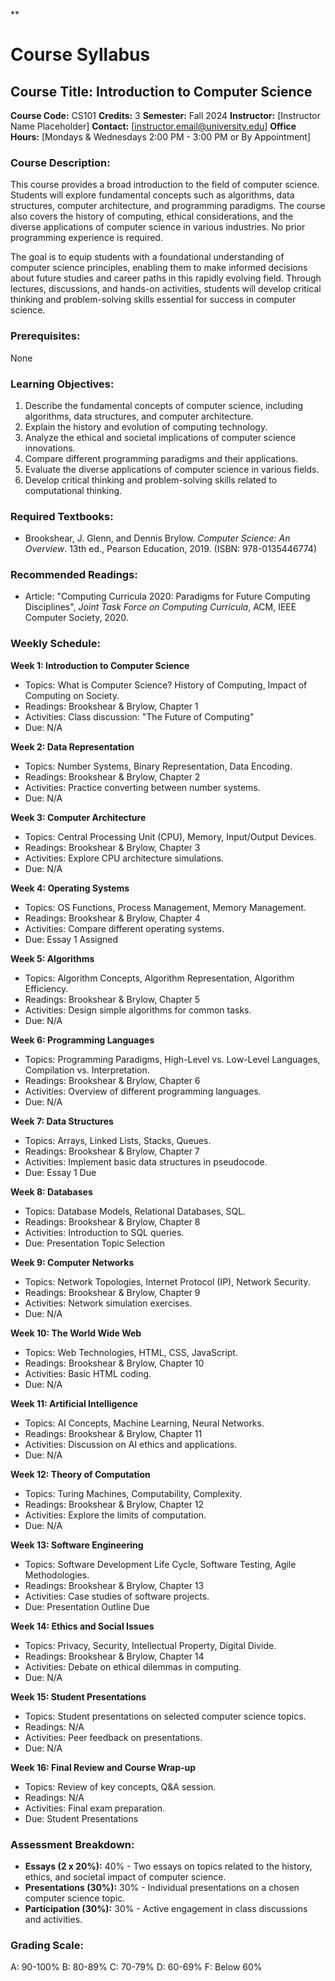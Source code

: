 **
# Course Syllabus
## Course Title: Introduction to Computer Science
**Course Code:** CS101
**Credits:** 3
**Semester:** Fall 2024
**Instructor:** [Instructor Name Placeholder]
**Contact:** [instructor.email@university.edu]
**Office Hours:** [Mondays & Wednesdays 2:00 PM - 3:00 PM or By Appointment]

### Course Description:
This course provides a broad introduction to the field of computer science. Students will explore fundamental concepts such as algorithms, data structures, computer architecture, and programming paradigms. The course also covers the history of computing, ethical considerations, and the diverse applications of computer science in various industries. No prior programming experience is required.

The goal is to equip students with a foundational understanding of computer science principles, enabling them to make informed decisions about future studies and career paths in this rapidly evolving field. Through lectures, discussions, and hands-on activities, students will develop critical thinking and problem-solving skills essential for success in computer science.

### Prerequisites:
None

### Learning Objectives:
1.  Describe the fundamental concepts of computer science, including algorithms, data structures, and computer architecture.
2.  Explain the history and evolution of computing technology.
3.  Analyze the ethical and societal implications of computer science innovations.
4.  Compare different programming paradigms and their applications.
5.  Evaluate the diverse applications of computer science in various fields.
6.  Develop critical thinking and problem-solving skills related to computational thinking.

### Required Textbooks:
- Brookshear, J. Glenn, and Dennis Brylow. *Computer Science: An Overview*. 13th ed., Pearson Education, 2019. (ISBN: 978-0135446774)

### Recommended Readings:
- Article: "Computing Curricula 2020: Paradigms for Future Computing Disciplines", *Joint Task Force on Computing Curricula*, ACM, IEEE Computer Society, 2020.

### Weekly Schedule:
**Week 1: Introduction to Computer Science**
- Topics: What is Computer Science? History of Computing, Impact of Computing on Society.
- Readings: Brookshear & Brylow, Chapter 1
- Activities: Class discussion: "The Future of Computing"
- Due: N/A

**Week 2: Data Representation**
- Topics: Number Systems, Binary Representation, Data Encoding.
- Readings: Brookshear & Brylow, Chapter 2
- Activities: Practice converting between number systems.
- Due: N/A

**Week 3: Computer Architecture**
- Topics: Central Processing Unit (CPU), Memory, Input/Output Devices.
- Readings: Brookshear & Brylow, Chapter 3
- Activities: Explore CPU architecture simulations.
- Due: N/A

**Week 4: Operating Systems**
- Topics: OS Functions, Process Management, Memory Management.
- Readings: Brookshear & Brylow, Chapter 4
- Activities: Compare different operating systems.
- Due: Essay 1 Assigned

**Week 5: Algorithms**
- Topics: Algorithm Concepts, Algorithm Representation, Algorithm Efficiency.
- Readings: Brookshear & Brylow, Chapter 5
- Activities: Design simple algorithms for common tasks.
- Due: N/A

**Week 6: Programming Languages**
- Topics: Programming Paradigms, High-Level vs. Low-Level Languages, Compilation vs. Interpretation.
- Readings: Brookshear & Brylow, Chapter 6
- Activities: Overview of different programming languages.
- Due: N/A

**Week 7: Data Structures**
- Topics: Arrays, Linked Lists, Stacks, Queues.
- Readings: Brookshear & Brylow, Chapter 7
- Activities: Implement basic data structures in pseudocode.
- Due: Essay 1 Due

**Week 8: Databases**
- Topics: Database Models, Relational Databases, SQL.
- Readings: Brookshear & Brylow, Chapter 8
- Activities: Introduction to SQL queries.
- Due: Presentation Topic Selection

**Week 9: Computer Networks**
- Topics: Network Topologies, Internet Protocol (IP), Network Security.
- Readings: Brookshear & Brylow, Chapter 9
- Activities: Network simulation exercises.
- Due: N/A

**Week 10: The World Wide Web**
- Topics: Web Technologies, HTML, CSS, JavaScript.
- Readings: Brookshear & Brylow, Chapter 10
- Activities: Basic HTML coding.
- Due: N/A

**Week 11: Artificial Intelligence**
- Topics: AI Concepts, Machine Learning, Neural Networks.
- Readings: Brookshear & Brylow, Chapter 11
- Activities: Discussion on AI ethics and applications.
- Due: N/A

**Week 12: Theory of Computation**
- Topics: Turing Machines, Computability, Complexity.
- Readings: Brookshear & Brylow, Chapter 12
- Activities: Explore the limits of computation.
- Due: N/A

**Week 13: Software Engineering**
- Topics: Software Development Life Cycle, Software Testing, Agile Methodologies.
- Readings: Brookshear & Brylow, Chapter 13
- Activities: Case studies of software projects.
- Due: Presentation Outline Due

**Week 14: Ethics and Social Issues**
- Topics: Privacy, Security, Intellectual Property, Digital Divide.
- Readings: Brookshear & Brylow, Chapter 14
- Activities: Debate on ethical dilemmas in computing.
- Due: N/A

**Week 15: Student Presentations**
- Topics: Student presentations on selected computer science topics.
- Readings: N/A
- Activities: Peer feedback on presentations.
- Due: N/A

**Week 16: Final Review and Course Wrap-up**
- Topics: Review of key concepts, Q&A session.
- Readings: N/A
- Activities: Final exam preparation.
- Due: Student Presentations

### Assessment Breakdown:
*   **Essays (2 x 20%):** 40% - Two essays on topics related to the history, ethics, and societal impact of computer science.
*   **Presentations (30%):** 30% - Individual presentations on a chosen computer science topic.
*   **Participation (30%):** 30% - Active engagement in class discussions and activities.

### Grading Scale:
A: 90-100%
B: 80-89%
C: 70-79%
D: 60-69%
F: Below 60%